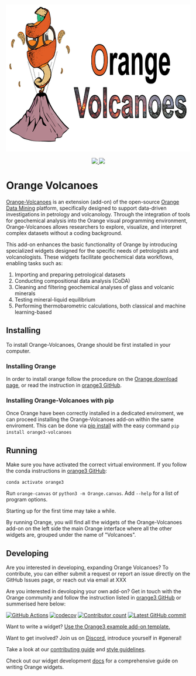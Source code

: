 <p align="center">
    <a href="https://orange3-volcanoes.readthedocs.io/en/latest/index.html">
    <img src="https://raw.githubusercontent.com/AIVolcanoLab/orange3-volcanoes/refs/heads/main/docs/images/Titolo-DOC.png" alt="Orange Volcanoes" height="400">
    </a>
</p>

<p align="center">
    <a href="https://pypi.org/project/orange3-volcanoes/" alt="Latest release">
        <img src="https://img.shields.io/badge/downolad_OV-v1.0.3-orange" />
    </a>
    <a href="https://orange3-volcanoes.readthedocs.io/en/latest/index.html" alt="Documentation">
        <img src="https://img.shields.io/badge/Orange_Volcanoes-Documentation-red">
    </a>
</p>

# Orange Volcanoes
[Orange-Volcanoes] is an extension (add-on) of the open-source [Orange Data Mining] platform, specifically designed to support data-driven investigations in petrology and volcanology.
Through the integration of tools for geochemical analysis into the Orange visual programming environment, Orange-Volcanoes allows researchers to explore, visualize, and interpret complex datasets without a coding background.

[Orange-Volcanoes]: https://orange3-volcanoes.readthedocs.io/en/latest/
[Orange Data Mining]: https://orangedatamining.com/

This add-on enhances the basic functionality of Orange by introducing specialized widgets designed for the specific needs of petrologists and volcanologists. These widgets facilitate geochemical data workflows, enabling tasks such as:

<ol>
     <li> Importing and preparing petrological datasets</li>
     <li> Conducting compositional data analysis (CoDA)</li>
     <li> Cleaning and filtering geochemical analyses of glass and volcanic minerals</li>
     <li> Testing mineral-liquid equilibrium</li>
     <li> Performing thermobarometric calculations, both classical and machine learning-based</li>
</ol>

## Installing

To install Orange-Volcanoes, Orange should be first installed in your computer.

### Installing Orange

In order to install orange follow the procedure on the [Orange download page], or read the instruction in [orange3 GitHub].

[Orange download page]: https://orangedatamining.com/download/
[orange3 GitHub]: https://github.com/biolab/orange3/blob/master/README.md

### Installing Orange-Volcanoes with pip

Once Orange have been correctly installed in a dedicated enviroment, we can proceed installing the Orange-Volcanoes add-on within the same enviroment.
This can be done via [pip install] with the easy command `pip install orange3-volcanoes`

[pip install]: https://pypi.org/project/orange3-volcanoes/

## Running

Make sure you have activated the correct virtual environment. If you follow the conda instructions in [orange3 GitHub]:

```Shell
conda activate orange3
``` 

Run `orange-canvas` or `python3 -m Orange.canvas`. Add `--help` for a list of program options.

Starting up for the first time may take a while.

By running Orange, you will find all the widgets of the Orange-Volcanoes add-on on the left side the main Orange interface where all the other widgets are, grouped under the name of "Volcanoes".

## Developing

Are you interested in developing, expanding Orange Volcanoes?
To contribute, you can either submit a request or report an issue directly on the GitHub Issues page, or reach out via
email at XXX

Are you interested in devoloping your own add-on? Get in touch with the Orange community and follow the instruction listed in [orange3 GitHub]
or summerised here below:

[![GitHub Actions](https://img.shields.io/endpoint.svg?url=https%3A%2F%2Factions-badge.atrox.dev%2Fbiolab%2Forange3%2Fbadge&label=build)](https://actions-badge.atrox.dev/biolab/orange3/goto) [![codecov](https://img.shields.io/codecov/c/github/biolab/orange3)](https://codecov.io/gh/biolab/orange3) [![Contributor count](https://img.shields.io/github/contributors-anon/biolab/orange3)](https://github.com/biolab/orange3/graphs/contributors) [![Latest GitHub commit](https://img.shields.io/github/last-commit/biolab/orange3)](https://github.com/biolab/orange3/commits/master)

Want to write a widget? [Use the Orange3 example add-on template.](https://github.com/biolab/orange3-example-addon)

Want to get involved? Join us on [Discord](https://discord.gg/FWrfeXV), introduce yourself in #general! 

Take a look at our [contributing guide](https://github.com/irgolic/orange3/blob/README-shields/CONTRIBUTING.md) and [style guidelines](https://github.com/biolab/orange-widget-base/wiki/Widget-UI).

Check out our widget development [docs](https://orange-widget-base.readthedocs.io/en/latest/?badge=latest) for a comprehensive guide on writing Orange widgets.






